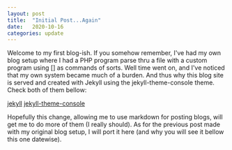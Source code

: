 ```yaml
---
layout: post
title:  "Initial Post...Again"
date:   2020-10-16
categories: update
---
```


Welcome to my first blog-ish. If you somehow remember, I've had my own blog setup where I had a PHP program parse thru a file with a custom program using \[\] as commands of sorts. Well time went on, and I've noticed that my own system became much of a burden. And thus why this blog site is served and created with Jekyll using the jekyll-theme-console theme. Check both of them bellow:

[jekyll](https://jekyllrb.com/)
[jekyll-theme-console](https://github.com/b2a3e8/jekyll-theme-console)

Hopefully this change, allowing me to use markdown for posting blogs, will get me to do more of them (I really should). As for the previous post made with my original blog setup, I will port it here (and why you will see it bellow this one datewise).

